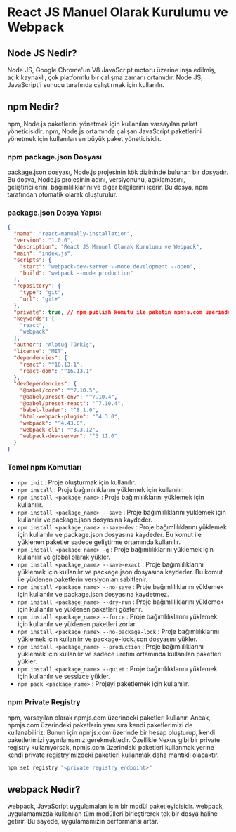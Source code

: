 # React JS Manuel Olarak Kurulumu ve Webpack

## Node JS Nedir?

Node JS, Google Chrome'un V8 JavaScript motoru üzerine inşa edilmiş, açık kaynaklı, çok platformlu bir çalışma zamanı ortamıdır. Node JS, JavaScript'i sunucu tarafında çalıştırmak için kullanılır.

## npm Nedir?

npm, Node.js paketlerini yönetmek için kullanılan varsayılan paket yöneticisidir. npm, Node.js ortamında çalışan JavaScript paketlerini yönetmek için kullanılan en büyük paket yöneticisidir.

### npm package.json Dosyası

package.json dosyası, Node.js projesinin kök dizininde bulunan bir dosyadır. Bu dosya, Node.js projesinin adını, versiyonunu, açıklamasını, geliştiricilerini, bağımlılıklarını ve diğer bilgilerini içerir. Bu dosya, npm tarafından otomatik olarak oluşturulur.

### package.json Dosya Yapısı

```json
{
  "name": "react-manually-installation",
  "version": "1.0.0",
  "description": "React JS Manuel Olarak Kurulumu ve Webpack",
  "main": "index.js",
  "scripts": {
    "start": "webpack-dev-server --mode development --open",
    "build": "webpack --mode production"
  },
  "repository": {
    "type": "git",
    "url": "git+"
  },
  "private": true, // npm publish komutu ile paketin npmjs.com üzerinde yayınlanmasını engeller.
  "keywords": [
    "react",
    "webpack"
  ],
  "author": "Alptuğ Türkiş",
  "license": "MIT",
  "dependencies": {
    "react": "^16.13.1",
    "react-dom": "^16.13.1"
  },
  "devDependencies": {
    "@babel/core": "^7.10.5",
    "@babel/preset-env": "^7.10.4",
    "@babel/preset-react": "^7.10.4",
    "babel-loader": "^8.1.0",
    "html-webpack-plugin": "^4.3.0",
    "webpack": "^4.43.0",
    "webpack-cli": "^3.3.12",
    "webpack-dev-server": "^3.11.0"
  }
}
```

### Temel npm Komutları

- `npm init` : Proje oluşturmak için kullanılır.
- `npm install` : Proje bağımlılıklarını yüklemek için kullanılır.
- `npm install <package_name>` : Proje bağımlılıklarını yüklemek için kullanılır.
- `npm install <package_name> --save` : Proje bağımlılıklarını yüklemek için kullanılır ve package.json dosyasına kaydeder.
- `npm install <package_name> --save-dev` : Proje bağımlılıklarını yüklemek için kullanılır ve package.json dosyasına kaydeder. Bu komut ile yüklenen paketler sadece geliştirme ortamında kullanılır.
- `npm install <package_name> -g` : Proje bağımlılıklarını yüklemek için kullanılır ve global olarak yükler.
- `npm install <package_name> --save-exact` : Proje bağımlılıklarını yüklemek için kullanılır ve package.json dosyasına kaydeder. Bu komut ile yüklenen paketlerin versiyonları sabitlenir. 
- `npm install <package_name> --no-save` : Proje bağımlılıklarını yüklemek için kullanılır ve package.json dosyasına kaydetmez.
- `npm install <package_name> --dry-run` : Proje bağımlılıklarını yüklemek için kullanılır ve yüklenen paketleri gösterir.
- `npm install <package_name> --force` : Proje bağımlılıklarını yüklemek için kullanılır ve yüklenen paketleri zorlar.
- `npm install <package_name> --no-package-lock` : Proje bağımlılıklarını yüklemek için kullanılır ve package-lock.json dosyasını yükler.
- `npm install <package_name> --production` : Proje bağımlılıklarını yüklemek için kullanılır ve sadece üretim ortamında kullanılan paketleri yükler.
- `npm install <package_name> --quiet` : Proje bağımlılıklarını yüklemek için kullanılır ve sessizce yükler.
- `npm pack <package_name>` :   Projeyi paketlemek için kullanılır.

### npm Private Registry

npm, varsayılan olarak npmjs.com üzerindeki paketleri kullanır. Ancak, npmjs.com üzerindeki paketlerin yanı sıra kendi paketlerimizi de kullanabiliriz. Bunun için npmjs.com üzerinde bir hesap oluşturup, kendi paketlerimizi yayınlamamız gerekmektedir.
Özellikle Nexus gibi bir private registry kullanıyorsak, npmjs.com üzerindeki paketleri kullanmak yerine kendi private registry'mizdeki paketleri kullanmak daha mantıklı olacaktır.

```bash	
npm set registry "<private registry endpoint>"
```	

## webpack Nedir?

webpack, JavaScript uygulamaları için bir modül paketleyicisidir. webpack, uygulamamızda kullanılan tüm modülleri birleştirerek tek bir dosya haline getirir. Bu sayede, uygulamamızın performansı artar.